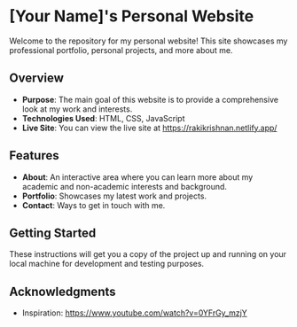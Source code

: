 # [Your Name]'s Personal Website

Welcome to the repository for my personal website! This site showcases my professional portfolio, personal projects, and more about me.

## Overview

- **Purpose**: The main goal of this website is to provide a comprehensive look at my work and interests.
- **Technologies Used**: HTML, CSS, JavaScript
- **Live Site**: You can view the live site at https://rakikrishnan.netlify.app/

## Features


- **About**: An interactive area where you can learn more about my academic and non-academic interests and background.
- **Portfolio**: Showcases my latest work and projects.
- **Contact**: Ways to get in touch with me.

## Getting Started

These instructions will get you a copy of the project up and running on your local machine for development and testing purposes.


## Acknowledgments

- Inspiration: https://www.youtube.com/watch?v=0YFrGy_mzjY

